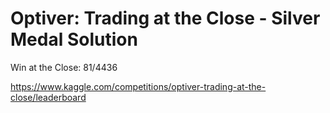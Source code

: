 # Optiver: Trading at the Close - Silver Medal Solution

Win at the Close: 81/4436

https://www.kaggle.com/competitions/optiver-trading-at-the-close/leaderboard
